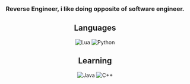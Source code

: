 <h3 align="center">Reverse Engineer, i like doing opposite of software engineer.</h3>

<h2 align="center">Languages</h2>
<p align="center">
  <img alt="Lua" src="https://img.shields.io/badge/lua-%232C2D72.svg?style=for-the-badge&logo=lua&logoColor=white"></a> 
  <img alt="Python" src="https://img.shields.io/badge/python-3670A0?style=for-the-badge&logo=python&logoColor=ffdd54"></a> 
</p>

<h2 align="center">Learning</h2>
<p align="center">
  <img alt="Java" src="https://img.shields.io/badge/java-%23ED8B00.svg?style=for-the-badge&logo=java&logoColor=white"></a> 
  <img alt="C++" src="https://img.shields.io/badge/-C++-090909?style=for-the-badge&logo=C%2b%2b&logoColor=6296CC"></a> 
</p>
